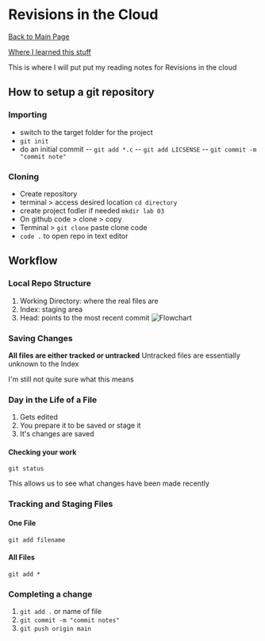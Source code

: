 # Revisions in the Cloud

[Back to Main Page](README.md)

[Where I learned this stuff](https://blog.udemy.com/git-tutorial-a-comprehensive-guide/)

This is where I will put put my reading notes for Revisions in the cloud

## How to setup a git repository

### Importing

- switch to the target folder for the project
- `git init`
- do an initial commit
-- `git add *.c` 
-- `git add LICSENSE`
-- `git commit -m "commit note"`

### Cloning

- Create repository 
- terminal > access desired location `cd directory`
- create project fodler if needed `mkdir lab 03`
- On github code > clone > copy
- Terminal > `git clone` paste clone code
- `code .` to open repo in text editor

## Workflow

### Local Repo Structure

1. Working Directory: where the real files are
1. Index: staging area
1. Head: points to the most recent commit
![Flowchart](https://blog.udemy.com/wp-content/uploads/2015/08/image036.png)

### Saving Changes

**All files are either tracked or untracked**
Untracked files are essentially unknown to the Index

I'm still not quite sure what this means

### Day in the Life of a File

1. Gets edited
1. You prepare it to be saved or stage it
1. It's changes are saved

#### Checking your work

`git status`

This allows us to see what changes have been made recently

### Tracking and Staging Files

#### One File

`git add filename`

#### All Files

`git add *`

### Completing a change

1. `git add .` or name of file
1. `git commit -m "commit notes"`
1. `git push origin main`

